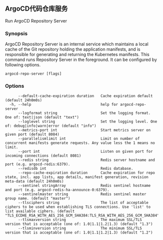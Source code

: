 ## ArgoCD代码仓库服务

Run ArgoCD Repository Server

### Synopsis

ArgoCD Repository Server is an internal service which maintains a local cache of the Git repository holding the application manifests, and is responsible for generating and returning the Kubernetes manifests.  This command runs Repository Server in the foreground.  It can be configured by following options.

```
argocd-repo-server [flags]
```

### Options

```
      --default-cache-expiration duration   Cache expiration default (default 24h0m0s)
  -h, --help                                help for argocd-repo-server
      --logformat string                    Set the logging format. One of: text|json (default "text")
      --loglevel string                     Set the logging level. One of: debug|info|warn|error (default "info")
      --metrics-port int                    Start metrics server on given port (default 8084)
      --parallelismlimit int                Limit on number of concurrent manifests generate requests. Any value less the 1 means no limit.
      --port int                            Listen on given port for incoming connections (default 8081)
      --redis string                        Redis server hostname and port (e.g. argocd-redis:6379). 
      --redisdb int                         Redis database.
      --repo-cache-expiration duration      Cache expiration for repo state, incl. app lists, app details, manifest generation, revision meta-data (default 24h0m0s)
      --sentinel stringArray                Redis sentinel hostname and port (e.g. argocd-redis-ha-announce-0:6379). 
      --sentinelmaster string               Redis sentinel master group name. (default "master")
      --tlsciphers string                   The list of acceptable ciphers to be used when establishing TLS connections. Use 'list' to list available ciphers. (default "TLS_ECDHE_RSA_WITH_AES_256_GCM_SHA384:TLS_RSA_WITH_AES_256_GCM_SHA384")
      --tlsmaxversion string                The maximum SSL/TLS version that is acceptable (one of: 1.0|1.1|1.2|1.3) (default "1.3")
      --tlsminversion string                The minimum SSL/TLS version that is acceptable (one of: 1.0|1.1|1.2|1.3) (default "1.2")
```

